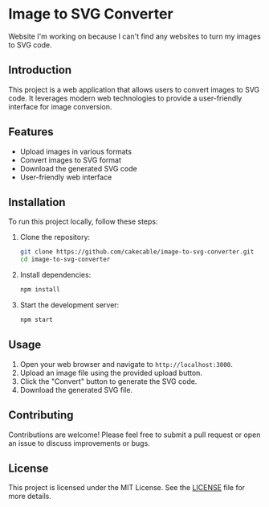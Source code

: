 # Image to SVG Converter

Website I'm working on because I can't find any websites to turn my images to SVG code.

## Introduction

This project is a web application that allows users to convert images to SVG code. It leverages modern web technologies to provide a user-friendly interface for image conversion.

## Features

- Upload images in various formats
- Convert images to SVG format
- Download the generated SVG code
- User-friendly web interface

## Installation

To run this project locally, follow these steps:

1. Clone the repository:
   ```sh
   git clone https://github.com/cakecable/image-to-svg-converter.git
   cd image-to-svg-converter
   ```

1. Install dependencies:
   ```sh
   npm install
   ```

2. Start the development server:
   ```sh
   npm start
   ```

## Usage

1. Open your web browser and navigate to `http://localhost:3000`.
2. Upload an image file using the provided upload button.
3. Click the "Convert" button to generate the SVG code.
4. Download the generated SVG file.

## Contributing

Contributions are welcome! Please feel free to submit a pull request or open an issue to discuss improvements or bugs.

## License

This project is licensed under the MIT License. See the [LICENSE](LICENSE) file for more details.

```
